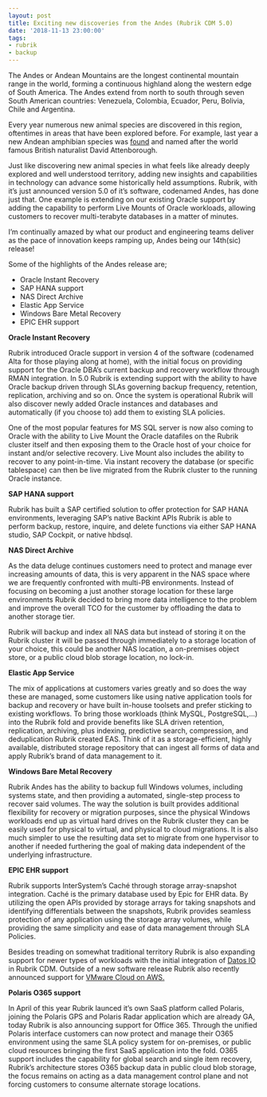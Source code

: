```yaml
---
layout: post
title: Exciting new discoveries from the Andes (Rubrik CDM 5.0)
date: '2018-11-13 23:00:00'
tags:
- rubrik
- backup
---
```


The Andes or Andean Mountains are the longest continental mountain range in the world, forming a continuous highland along the western edge of South America. The Andes extend from north to south through seven South American countries: Venezuela, Colombia, Ecuador, Peru, Bolivia, Chile and Argentina.

Every year numerous new animal species are discovered in this region, oftentimes in areas that have been explored before. For example, last year a new Andean amphibian species was [found](https://www.independent.co.uk/environment/david-attenborough-rubber-frog-andes-mountains-first-amphibian-british-naturalist-bbc-planet-earth-a7616521.html) and named after the world famous British naturalist David Attenborough.

Just like discovering new animal species in what feels like already deeply explored and well understood territory, adding new insights and capabilities in technology can advance some historically held assumptions. Rubrik, with it’s just announced version 5.0 of it’s software, codenamed Andes, has done just that. One example is extending on our existing Oracle support by adding the capability to perform Live Mounts of Oracle workloads, allowing customers to recover multi-terabyte databases in a matter of minutes.

I’m continually amazed by what our product and engineering teams deliver as the pace of innovation keeps ramping up, Andes being our 14th(sic) release!

Some of the highlights of the Andes release are;

- Oracle Instant Recovery
- SAP HANA support
- NAS Direct Archive
- Elastic App Service
- Windows Bare Metal Recovery
- EPIC EHR support

**Oracle Instant Recovery**

Rubrik introduced Oracle support in version 4 of the software (codenamed Alta for those playing along at home), with the initial focus on providing support for the Oracle DBA’s current backup and recovery workflow through RMAN integration. In 5.0 Rubrik is extending support with the ability to have Oracle backup driven through SLAs governing backup frequency, retention, replication, archiving and so on. Once the system is operational Rubrik will also discover newly added Oracle instances and databases and automatically (if you choose to) add them to existing SLA policies.

One of the most popular features for MS SQL server is now also coming to Oracle with the ability to Live Mount the Oracle datafiles on the Rubrik cluster itself and then exposing them to the Oracle host of your choice for instant and/or selective recovery. Live Mount also includes the ability to recover to any point-in-time. Via instant recovery the database (or specific tablespace) can then be live migrated from the Rubrik cluster to the running Oracle instance.

**SAP HANA support**

Rubrik has built a SAP certified solution to offer protection for SAP HANA environments, leveraging SAP’s native Backint APIs Rubrik is able to perform backup, restore, inquire, and delete functions via either SAP HANA studio, SAP Cockpit, or native hbdsql.

**NAS Direct Archive**

As the data deluge continues customers need to protect and manage ever increasing amounts of data, this is very apparent in the NAS space where we are frequently confronted with multi-PB environments. Instead of focusing on becoming a just another storage location for these large environments Rubrik decided to bring more data intelligence to the problem and improve the overall TCO for the customer by offloading the data to another storage tier.

Rubrik will backup and index all NAS data but instead of storing it on the Rubrik cluster it will be passed through immediately to a storage location of your choice, this could be another NAS location, a on-premises object store, or a public cloud blob storage location, no lock-in.

**Elastic App Service**

The mix of applications at customers varies greatly and so does the way these are managed, some customers like using native application tools for backup and recovery or have built in-house toolsets and prefer sticking to existing workflows. To bring those workloads (think MySQL, PostgreSQL,…) into the Rubrik fold and provide benefits like SLA driven retention, replication, archiving, plus indexing, predictive search, compression, and deduplication Rubrik created EAS. Think of it as a storage-efficient, highly available, distributed storage repository that can ingest all forms of data and apply Rubrik’s brand of data management to it.

**Windows Bare Metal Recovery**

Rubrik Andes has the ability to backup full Windows volumes, including systems state, and then providing a automated, single-step process to recover said volumes. The way the solution is built provides additional flexibility for recovery or migration purposes, since the physical Windows workloads end up as virtual hard drives on the Rubrik cluster they can be easily used for physical to virtual, and physical to cloud migrations. It is also much simpler to use the resulting data set to migrate from one hypervisor to another if needed furthering the goal of making data independent of the underlying infrastructure.

**EPIC EHR support**

Rubrik supports InterSystem’s Caché through storage array-snapshot integration. Caché is the primary database used by Epic for EHR data. By utilizing the open APIs provided by storage arrays for taking snapshots and identifying differentials between the snapshots, Rubrik provides seamless protection of any application using the storage array volumes, while providing the same simplicity and ease of data management through SLA Policies.

Besides treading on somewhat traditional territory Rubrik is also expanding support for newer types of workloads with the initial integration of [Datos IO](https://www.rubrik.com/product/datos-io-overview/) in Rubrik CDM. Outside of a new software release Rubrik also recently announced support for [VMware Cloud on AWS.](https://www.rubrik.com/blog/rubrik-vmware-cloud-aws-data-management/)

**Polaris O365 support**

In April of this year Rubrik launced it’s own SaaS platform called Polaris, joining the Polaris GPS and Polaris Radar application which are already GA, today Rubrik is also announcing support for Office 365. Through the unified Polaris interface customers can now protect and manage their O365 environment using the same SLA policy system for on-premises, or public cloud resources bringing the first SaaS application into the fold. O365 support includes the capability for global search and single item recovery, Rubrik’s architecture stores O365 backup data in public cloud blob storage, the focus remains on acting as a data management control plane and not forcing customers to consume alternate storage locations.

